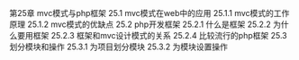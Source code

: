 第25章 mvc模式与php框架
25.1 mvc模式在web中的应用
25.1.1 mvc模式的工作原理
25.1.2 mvc模式的优缺点
25.2 php开发框架
25.2.1 什么是框架
25.2.2 为什么要用框架
25.2.3 框架和mvc设计模式的关系
25.2.4 比较流行的php框架
25.3 划分模块和操作
25.3.1 为项目划分模块
25.3.2 为模块设置操作